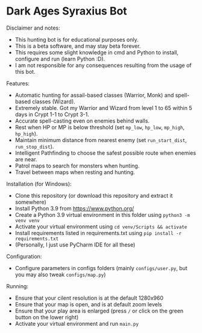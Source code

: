 # Dark Ages Syraxius Bot

Disclaimer and notes:
- This hunting bot is for educational purposes only.
- This is a beta software, and may stay beta forever.
- This requires some slight knowledge in cmd and Python to install, configure and run (learn Python :D).
- I am not responsible for any consequences resulting from the usage of this bot.

Features:
- Automatic hunting for assail-based classes (Warrior, Monk) and spell-based classes (Wizard).
- Extremely stable. Got my Warrior and Wizard from level 1 to 65 within 5 days in Crypt 1-1 to Crypt 3-1.
- Accurate spell-casting even on enemies behind walls.
- Rest when HP or MP is below threshold (set `mp_low`, `hp_low`, `mp_high`, `hp_high`).
- Maintain minimum distance from nearest enemy (set `run_start_dist`, `run_stop_dist`).
- Intelligent Pathfinding to choose the safest possible route when enemies are near.
- Patrol maps to search for monsters when hunting.
- Travel between maps when resting and hunting.

Installation (for Windows):
- Clone this repository (or download this repository and extract it somewhere)
- Install Python 3.9 from https://www.python.org/
- Create a Python 3.9 virtual environment in this folder using `python3 -m venv venv`
- Activate your virtual environment using `cd venv/Scripts && activate`
- Install requirements listed in requirements.txt using `pip install -r requirements.txt`
- (Personally, I just use PyCharm IDE for all these)

Configuration:
- Configure parameters in configs folders (mainly `configs/user.py`, but you may also tweak `configs/map.py`)

Running:
- Ensure that your cilent resolution is at the default 1280x960
- Ensure that your map is open, and is at default zoom levels
- Ensure that your play area is enlarged (press `/` or click on the green button on the lower right)
- Activate your virtual environment and run `main.py`
